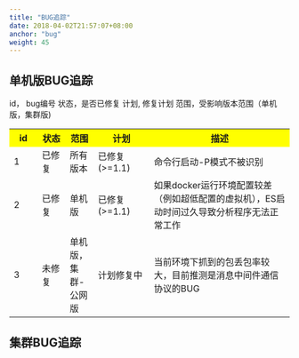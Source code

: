 ```yaml
---
title: "BUG追踪"
date: 2018-04-02T21:57:07+08:00
anchor: "bug"
weight: 45
---
```


## 单机版BUG追踪

id， bug编号
状态，是否已修复
计划, 修复计划
范围，受影响版本范围（单机版，集群版)

<table>
  <tr>
    <th width=10%, bgcolor=yellow >id</th>
    <th width=10%, bgcolor=yellow>状态</th>
    <th width=10%, bgcolor=yellow>范围</th>
    <th width=20%, bgcolor=yellow>计划</th>
    <th width="60%", bgcolor=yellow>描述</th>
  </tr>
  <tr>
    <td> 1 </td>
    <td> 已修复 </td>
    <td> 所有版本 </td>
    <td> 已修复(>=1.1) </td>
    <td> 命令行启动-P模式不被识别 </td>
  </tr>
  <tr>
    <td> 2 </td>
    <td> 已修复 </td>
    <td> 单机版 </td>
    <td> 已修复(>=1.1) </td>
    <td> 如果docker运行环境配置较差（例如超低配置的虚拟机），ES启动时间过久导致分析程序无法正常工作 </td>
  </tr>
  <tr>
    <td> 3 </td>
    <td> 未修复 </td>
    <td> 单机版，集群-公网版 </td>
    <td> 计划修复中 </td>
    <td> 当前环境下抓到的包丢包率较大，目前推测是消息中间件通信协议的BUG </td>
  </tr>
</table>

## 集群BUG追踪
